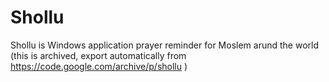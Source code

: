 # Shollu
Shollu is Windows application prayer reminder for Moslem arund the world (this is archived, export automatically from https://code.google.com/archive/p/shollu )
